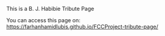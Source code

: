This is a B. J. Habibie Tribute Page

You can access this page on: https://farhanhamidlubis.github.io/FCCProject-tribute-page/